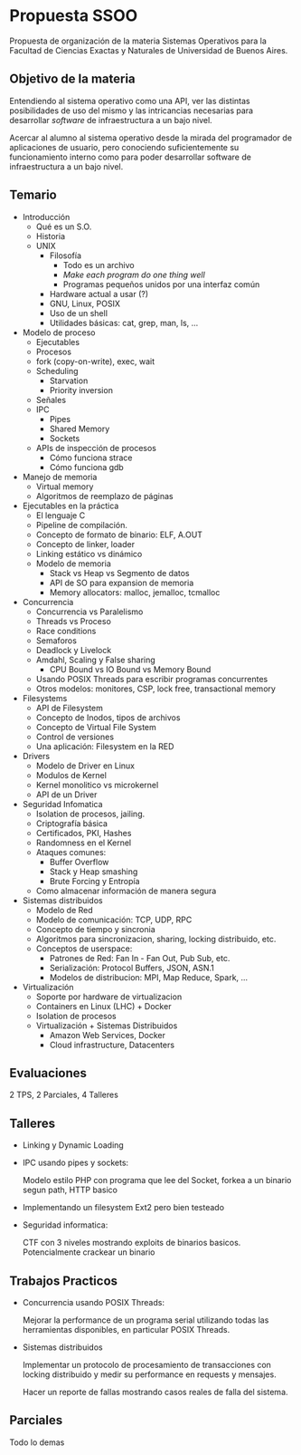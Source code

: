 # Propuesta SSOO

Propuesta de organización de la materia Sistemas Operativos para
la Facultad de Ciencias Exactas y Naturales de Universidad de Buenos Aires.

## Objetivo de la materia

Entendiendo al sistema operativo como una API, ver las distintas
posibilidades de uso del mismo y las intricancias necesarias para
desarrollar _software_ de infraestructura a un bajo nivel.

Acercar al alumno al sistema operativo desde la mirada del programador
de aplicaciones de usuario, pero conociendo suficientemente su
funcionamiento interno como para poder desarrollar software de
infraestructura a un bajo nivel.

## Temario

* Introducción
  * Qué es un S.O.
  * Historia
  * UNIX
    * Filosofía
      * Todo es un archivo
      * *Make each program do one thing well*
      * Programas pequeños unidos por una interfaz común
    * Hardware actual a usar (?)
    * GNU, Linux, POSIX
    * Uso de un shell
    * Utilidades básicas: cat, grep, man, ls, ...
* Modelo de proceso
  * Ejecutables
  * Procesos
  * fork (copy-on-write), exec, wait
  * Scheduling
    * Starvation
    * Priority inversion
  * Señales
  * IPC
    * Pipes
    * Shared Memory
    * Sockets
  * APIs de inspección de procesos
    * Cómo funciona strace
    * Cómo funciona gdb
* Manejo de memoria
  * Virtual memory
  * Algoritmos de reemplazo de páginas
* Ejecutables en la práctica
    * El lenguaje C
    * Pipeline de compilación.
    * Concepto de formato de binario: ELF, A.OUT
    * Concepto de linker, loader
    * Linking estático vs dinámico
    * Modelo de memoria
        * Stack vs Heap vs Segmento de datos
        * API de SO para expansion de memoria
        * Memory allocators: malloc, jemalloc, tcmalloc
* Concurrencia
    * Concurrencia vs Paralelismo
    * Threads vs Proceso
    * Race conditions
    * Semaforos
    * Deadlock y Livelock
    * Amdahl, Scaling y False sharing
        * CPU Bound vs IO Bound vs Memory Bound
    * Usando POSIX Threads para escribir programas concurrentes
    * Otros modelos: monitores, CSP, lock free, transactional memory
* Filesystems
    * API de Filesystem
    * Concepto de Inodos, tipos de archivos
    * Concepto de Virtual File System
    * Control de versiones
    * Una aplicación: Filesystem en la RED
* Drivers
    * Modelo de Driver en Linux
    * Modulos de Kernel
    * Kernel monolitico vs microkernel
    * API de un Driver
* Seguridad Infomatica
    * Isolation de procesos, jailing.
    * Criptografía básica
    * Certificados, PKI, Hashes
    * Randomness en el Kernel
    * Ataques comunes:
        * Buffer Overflow
        * Stack y Heap smashing
        * Brute Forcing y Entropía
    * Como almacenar información de manera segura
* Sistemas distribuidos
    * Modelo de Red
    * Modelo de comunicación: TCP, UDP, RPC
    * Concepto de tiempo y sincronia
    * Algoritmos para sincronizacion, sharing, locking distribuido, etc.
    * Conceptos de userspace:
        * Patrones de Red: Fan In - Fan Out, Pub Sub, etc.
        * Serialización: Protocol Buffers, JSON, ASN.1
        * Modelos de distribucion: MPI, Map Reduce, Spark, ...
* Virtualización
    * Soporte por hardware de virtualizacion
    * Containers en Linux (LHC) + Docker
    * Isolation de procesos
    * Virtualización + Sistemas Distribuidos
        * Amazon Web Services, Docker
        * Cloud infrastructure, Datacenters

## Evaluaciones

2 TPS, 2 Parciales, 4 Talleres

## Talleres

* Linking y Dynamic Loading
* IPC usando pipes y sockets:

    Modelo estilo PHP con programa que lee del Socket, forkea a un binario
    segun path, HTTP basico

* Implementando un filesystem Ext2 pero bien testeado
* Seguridad informatica:

    CTF con 3 niveles mostrando exploits de binarios basicos.
    Potencialmente crackear un binario

## Trabajos Practicos

* Concurrencia usando POSIX Threads:

    Mejorar la performance de un programa serial utilizando todas las
    herramientas disponibles, en particular POSIX Threads.

* Sistemas distribuidos

    Implementar un protocolo de procesamiento de transacciones con locking
    distribuido y medir su performance en requests y mensajes.

    Hacer un reporte de fallas mostrando casos reales de falla del sistema.

## Parciales

Todo lo demas
